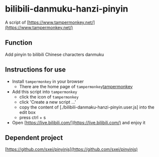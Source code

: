 # bilibili-danmuku-hanzi-pinyin
A script of [https://www.tampermonkey.net/](https://www.tampermonkey.net/)
## Function
Add pinyin to bilibili Chinese characters danmuku
## Instructions for use
* Install `tampermonkey` in your browser
  * There are the home page of `tampermonkey`[tampermonkey](https://www.tampermonkey.net/)
* Add this script into `tampermonkey`
  * click the icon of `tampermonkey`
  * click 'Create a new script ...'
  * copy the content of [./bilibili-danmaku-hanzi-pinyin.user.js] into the edit box
  * press ctrl + s
* Open [https://live.bilibili.com/](https://live.bilibili.com/) and enjoy it
## Dependent project
[https://github.com/sxei/pinyinjs](https://github.com/sxei/pinyinjs)

